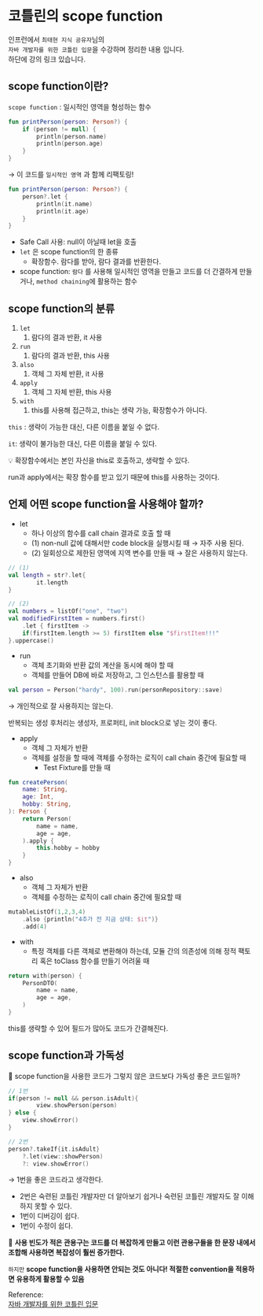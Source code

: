 # 코틀린의 scope function

인프런에서 `최태현 지식 공유자`님의   
`자바 개발자를 위한 코틀린 입문`을 수강하며  정리한 내용 입니다.  
하단에 강의 링크 있습니다.

## scope function이란?

`scope function` : 일시적인 영역을 형성하는 함수

```kotlin
fun printPerson(person: Person?) {
    if (person != null) {
        println(person.name)
        println(person.age)
    }
}
```

→ 이 코드를 `일시적인 영역` 과 함께 리팩토링!

```kotlin
fun printPerson(person: Person?) {
    person?.let { 
        println(it.name)
        println(it.age)
    }
}
```

- Safe Call 사용: null이 아닐때 let을 호출
- `let` 은 scope function의 한 종류
    - 확장함수. 람다를 받아, 람다 결과를 반환한다.
- scope function: `람다` 를 사용해 일시적인 영역을 만들고 코드를 더 간결하게 만들거나, `method chaining`에 활용하는 함수

## scope function의 분류

1. `let`
    1. 람다의 결과 반환, it 사용
2. `run`
    1. 람다의 결과 반환, this 사용
3. `also`
    1. 객체 그 자체 반환, it 사용
4. `apply`
    1. 객체 그 자체 반환, this 사용
5. `with`
    1. this를 사용해 접근하고, this는 생략 가능, 확장함수가 아니다.

`this` : 생략이 가능한 대신, 다른 이름을 붙일 수 없다.

`it`: 생략이 불가능한 대신, 다른 이름을 붙일 수 있다. 

<aside>
💡 확장함수에서는 본인 자신을 this로 호출하고, 생략할 수 있다.

</aside>

run과 apply에서는 확장 함수를 받고 있기 때문에 this를 사용하는 것이다.

## 언제 어떤 scope function을 사용해야 할까?

- let
    - 하나 이상의 함수를 call chain 결과로 호출 할 때
    - (1) non-null 값에 대해서만 code block을 실행시킬 때 → 자주 사용 된다.
    - (2) 일회성으로 제한된 영역에 지역 변수를 만들 때 → 잘은 사용하지 않는다.

```kotlin
// (1)
val length = str?.let{
		it.length
}

// (2)
val numbers = listOf("one", "two")
val modifiedFirstItem = numbers.first()
	.let { firstItem ->
	if(firstItem.length >= 5) firstItem else "$firstItem!!!"
}.uppercase()
```

- run
    - 객체 초기화와 반환 값의 계산을 동시에 해야 할 때
    - 객체를 만들어 DB에 바로 저장하고, 그 인스턴스를 활용할 때

```kotlin
val person = Person("hardy", 100).run(personRepository::save)
```

→ 개인적으로 잘 사용하지는 않는다.

반복되는 생성 후처리는 생성자, 프로퍼티, init block으로 넣는 것이 좋다.

- apply
    - 객체 그 자체가 반환
    - 객체를 설정을 할 때에 객체를 수정하는 로직이 call chain 중간에 필요할 때
        - Test Fixture를 만들 때

```kotlin
fun createPerson(
	name: String,
	age: Int,
	hobby: String,
): Person {
	return Person(
		name = name,
		age = age,
	).apply {
		this.hobby = hobby
	}
}
```

- also
    - 객체 그 자체가 반환
    - 객체를 수정하는 로직이 call chain 중간에 필요할 때

```kotlin
mutableListOf(1,2,3,4)
	.also {println("4추가 전 지금 상태: $it")}
	.add(4)
```

- with
    - 특정 객체를 다른 객체로 변환해야 하는데, 모듈 간의 의존성에 의해 정적 팩토리 혹은 toClass 함수를 만들기 어려울 때

```kotlin
return with(person) {
	PersonDTO(
		name = name,
		age = age,
	)
}
```

this를 생략할 수 있어 필드가 많아도 코드가 간결해진다.

## scope function과 가독성

🧱 scope function을 사용한 코드가 그렇지 않은 코드보다 가독성 좋은 코드일까?

```kotlin
// 1번
if(person != null && person.isAdult){
		view.showPerson(person)
} else {
	view.showError()
}

// 2번
person?.takeIf{it.isAdult}
	?.let(view::showPerson)
	?: view.showError()
```

→ 1번을 좋은 코드라고 생각한다.

- 2번은 숙련된 코틀린 개발자만 더 알아보기 쉽거나 숙련된 코틀린 개발자도 잘 이해하지 못할 수 있다.
- 1번이 디버깅이 쉽다.
- 1번이 수정이 쉽다.

🤩 **사용 빈도가 적은 관용구는 코드를 더 복잡하게 만들고 이런 관용구들을 한 문장 내에서 조합해 사용하면 복잡성이 훨씬 증가한다.**

`하지만` **scope function을 사용하면 안되는 것도 아니다! 적절한 convention을 적용하면 유용하게 활용할 수 있음**

Reference:  
[자바 개발자를 위한 코틀린 입문](https://www.inflearn.com/course/java-to-kotlin/dashboard)
